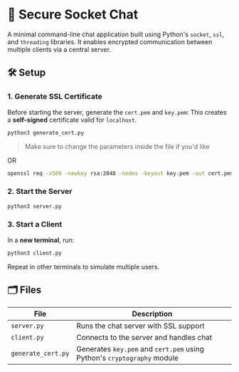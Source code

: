 # 🔐 Secure Socket Chat

A minimal command-line chat application built using Python's `socket`, `ssl`, and `threading` libraries. It enables encrypted communication between multiple clients via a central server.


## 🛠️ Setup

### 1. Generate SSL Certificate

Before starting the server, generate the `cert.pem` and `key.pem`:
This creates a **self-signed** certificate valid for `localhost`.

```bash
python3 generate_cert.py
```
> Make sure to change the parameters inside the file if you'd like

OR

```bash
openssl req -x509 -newkey rsa:2048 -nodes -keyout key.pem -out cert.pem -days 365
```

### 2. Start the Server

```bash
python3 server.py
```

### 3. Start a Client

In a **new terminal**, run:

```bash
python3 client.py
```
Repeat in other terminals to simulate multiple users.

## 🗂 Files

| File              | Description                             |
|-------------------|-----------------------------------------|
| `server.py`       | Runs the chat server with SSL support   |
| `client.py`       | Connects to the server and handles chat |
| `generate_cert.py`| Generates `key.pem` and `cert.pem` using Python's `cryptography` module |


